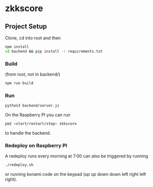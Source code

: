 # zkkscore

## Project Setup

Clone, cd into root and then
```sh
npm install
cd backend && pip install -r requirements.txt
```

### Build

(from root, not in backend/)
```sh
npm run build
```

### Run
```sh
python3 backend/server.js
```
On the Raspberry PI you can run
```sh
pm2 <start/restart/stop> zkkscore
```
 to handle the backend.

### Redeploy on Raspberry PI
A redeploy runs every morning at 7:00 can also be triggered by running
```sh
./redeploy.sh
```
or running konami code on the keypad (up up down down left right left right).
